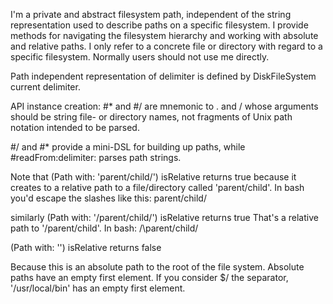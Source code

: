 I'm a private and abstract filesystem path, independent of the string representation used to describe paths on a specific filesystem. I provide methods for navigating the filesystem hierarchy and working with absolute and relative paths. I only refer to a concrete file or directory with regard to a specific filesystem. Normally users should not use me directly. Path independent representation of delimiter is defined by DiskFileSystem current delimiter.API instance creation:#* and #/ are mnemonic to . and /whose arguments should  be string file- or directory names, not fragments of Unix path notation intended to be parsed.#/ and #* provide a mini-DSL for building up paths, while#readFrom:delimiter: parses path strings.Note that (Path with: 'parent/child/') isRelative returns truebecause it creates to a relative path to a file/directory called'parent/child'. In bash you'd escape the slashes like this: parent\/child\/similarly (Path with: '/parent/child/') isRelative returns trueThat's a relative path to '/parent/child'. In bash: /\parent\/child\/(Path with: '') isRelative returns falseBecause this is an absolute path to the root of the file system. Absolute pathshave an empty first element. If you consider $/ the separator,'/usr/local/bin' has an empty first element.
